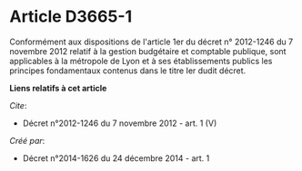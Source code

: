 # Article D3665-1

Conformément aux dispositions de l'article 1er du décret n° 2012-1246 du 7 novembre 2012 relatif à la gestion budgétaire et
comptable publique, sont applicables à la métropole de Lyon et à ses établissements publics les principes fondamentaux
contenus dans le titre Ier dudit décret.

**Liens relatifs à cet article**

_Cite_:

  - Décret n°2012-1246 du 7 novembre 2012 - art. 1 (V)

_Créé par_:

  - Décret n°2014-1626 du 24 décembre 2014 - art. 1

